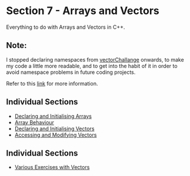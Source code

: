 # Section 7 - Arrays and Vectors
Everything to do with Arrays and Vectors in C++.

## Note:
I stopped declaring namespaces from [vectorChallange](https://github.com/0xToast/Cplusplus/blob/main/Udemy/Section%207/vectorChallenge.cpp) onwards, to make my code a little more readable, and to get into the habit of it in order to avoid namespace problems in future coding projects. 

Refer to this [link](https://www.youtube.com/watch?v=4NYC-VU-svE&t) for more information.

## Individual Sections
- [Declaring and Initialising Arrays](https://github.com/0xToast/Cplusplus/blob/main/Udemy/Section%207/declaringInitialisingAndAccessingArrays.cpp)
- [Array Behaviour](https://github.com/0xToast/Cplusplus/blob/main/Udemy/Section%207/arrayBehaviour.cpp)
- [Declaring and Initialising Vectors](https://github.com/0xToast/Cplusplus/blob/main/Udemy/Section%207/declaringAndInitialisingVectors.cpp)
- [Accessing and Modifying Vectors](https://github.com/0xToast/Cplusplus/blob/main/Udemy/Section%207/accessingAndModifyingVectors.cpp)

## Individual Sections
- [Various Exercises with Vectors](https://github.com/0xToast/Cplusplus/blob/main/Udemy/Section%207/vectorChallenge.cpp)

